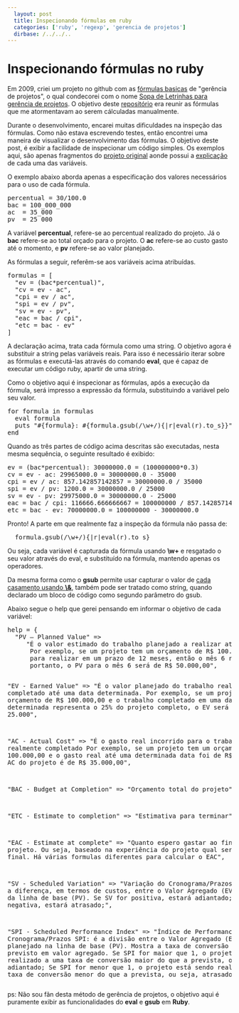 ```yaml
---
  layout: post
  title: Inspecionando fórmulas em ruby
  categories: ['ruby', 'regexp', 'gerencia de projetos']
  dirbase: /../../..
---
```


# Inspecionando fórmulas no ruby

Em 2009, criei um projeto no github com as [fórmulas basicas][github-sl-for-gp] de "gerência de projetos", o qual condecorei com o nome [Sopa de Letrinhas para gerência de projetos][github-sl-for-gp]. O objetivo deste [repositório][github-sl-for-gp] era reunir as fórmulas que me atormentavam ao serem cálculadas manualmente.

Durante o desenvolvimento, encarei muitas dificuldades na inspeção das fórmulas. Como não estava escrevendo testes, então encontrei uma maneira de visualizar o desenvolvimento das fórmulas. O objetivo deste post, é exibir a facilidade de inspecionar um código simples. Os exemplos aqui, são apenas fragmentos do [projeto original][bac] aonde possui a [explicação][bac] de cada uma das variáveis.

O exemplo abaixo aborda apenas a especificação dos valores necessários para o uso de cada fórmula. 

<div><pre class="prettyprint">
percentual = 30/100.0
bac = 100_000_000
ac  = 35_000
pv  = 25_000 
</pre></div>

A variável **percentual**, refere-se ao percentual realizado do projeto.
Já o **bac** refere-se ao total orçado para o projeto. O **ac** refere-se ao custo gasto até o momento, e **pv** refere-se ao valor planejado.


As fórmulas a seguir, referêm-se aos variáveis acima atribuídas.

<div><pre class="prettyprint">
formulas = [
  "ev = (bac*percentual)",
  "cv = ev - ac",
  "cpi = ev / ac",
  "spi = ev / pv",
  "sv = ev - pv",
  "eac = bac / cpi",
  "etc = bac - ev"
]
</pre></div>

A declaração acima, trata cada fórmula como uma string. O objetivo agora é substituir a string pelas variáveis reais. Para isso é necessário iterar sobre as fórmulas e executá-las através do comando **eval**, que é capaz de executar um código ruby, apartir de uma string.

Como o objetivo aqui é inspecionar as fórmulas, após a execução da fórmula, será impresso a expressão da fórmula, substituindo a variável pelo seu valor.

<div><pre class="prettyprint">
for formula in formulas 
  eval formula
  puts "#{formula}: #{formula.gsub(/\w+/){|r|eval(r).to_s}}"
end
</pre></div>

Quando as três partes de código acima descritas são executadas, nesta mesma sequência, o seguinte resultado é exibido:

<div><pre class="prettyprint">
ev = (bac*percentual): 30000000.0 = (100000000*0.3)
cv = ev - ac: 29965000.0 = 30000000.0 - 35000
cpi = ev / ac: 857.142857142857 = 30000000.0 / 35000
spi = ev / pv: 1200.0 = 30000000.0 / 25000
sv = ev - pv: 29975000.0 = 30000000.0 - 25000
eac = bac / cpi: 116666.666666667 = 100000000 / 857.142857142857
etc = bac - ev: 70000000.0 = 100000000 - 30000000.0
</pre></div>

Pronto! A parte em que realmente faz a inspeção da fórmula não passa de: 

<div><pre class="prettyprint">
  formula.gsub(/\w+/){|r|eval(r).to_s}
</pre></div>

Ou seja, cada variável é capturada da fórmula usando **\w+** e resgatado o seu valor através do eval, e substituído na fórmula, mantendo apenas os operadores. 

Da mesma forma como o **gsub** permite usar capturar o valor de [cada casamento usando **\\&amp;**][regex-sinatra], também pode ser tratado como string, quando declarado um bloco de código como segundo parâmetro do gsub. 

Abaixo segue o help que gerei pensando em informar o objetivo de cada variável:

<div><pre class="prettyprint">
help = {
  "PV – Planned Value" => 
     "É o valor estimado do trabalho planejado a realizar até uma data determinada.
      Por exemplo, se um projeto tem um orçamento de R$ 100.000,00
      para realizar em um prazo de 12 meses, então o mês 6 representará o 50% do trabalho do projeto, 
      portanto, o PV para o mês 6 será de R$ 50.000,00",

  "EV - Earned Value" => 
      "É o valor planejado do trabalho realmente completado até uma data determinada.
       Por exemplo, se um projeto tem um orçamento de R$ 100.000,00 
       e o trabalho completado em uma data determinada representa o 25% do projeto completo, 
       o EV será de R$ 25.000",

  "AC - Actual Cost" =>
      "É o gasto real incorrido para o trabalho realmente completado 
       Por exemplo, se um projeto tem um orçamento de R$ 100.000,00 
       e o gasto real até uma determinada data foi de R$ 35.000,00 
       o AC do projeto é de R$ 35.000,00",
        
  "BAC - Budget at Completion" => "Orçamento total do projeto",

  "ETC - Estimate to completion" => "Estimativa para terminar",

  "EAC - Estimate at complete" => "Quanto espero gastar ao final do projeto. 
       Ou seja, baseado na experiência do projeto qual será o custo final. 
       Há várias formulas diferentes para calcular o EAC",

  "SV - Scheduled Variation" => "Variação do Cronograma/Prazos
       SV é a diferença, em termos de custos, entre o Valor Agregado (EV) 
       e a agenda da linha de base (PV). Se SV for positiva, estará adiantado;
       Se SV for negativa, estará atrasado;",

   "SPI - Scheduled Performance Index" => "Índice de Performance do Cronograma/Prazos
    SPI: é a divisão entre o Valor Agregado (EV) e o valor planejado na linha de base (PV).
    Mostra a taxa de conversão do valor previsto em valor agregado. Se SPI for maior que 1,
    o projeto está sendo realizado a uma taxa de conversão maior do que a prevista, ou seja, adiantado; 
    Se SPI for menor que 1, o projeto está sendo realizado a uma taxa de conversão menor do que a prevista, 
    ou seja, atrasado;"
}
</pre></div>

ps: Não sou fãn desta método de gerência de projetos, o objetivo aqui é puramente exibir as funcionalidades do **eval** e **gsub** em **Ruby**.

[github-sl-for-gp]: http://github.com/jonatas/SL-FOR-GP
[bac]: http://github.com/jonatas/SL-FOR-GP/blob/master/bac.rb
[regex-sinatra]: /regexp/ruby/sinatra/2010/02/16/inspecionando-regexp-com-sinatra.html
